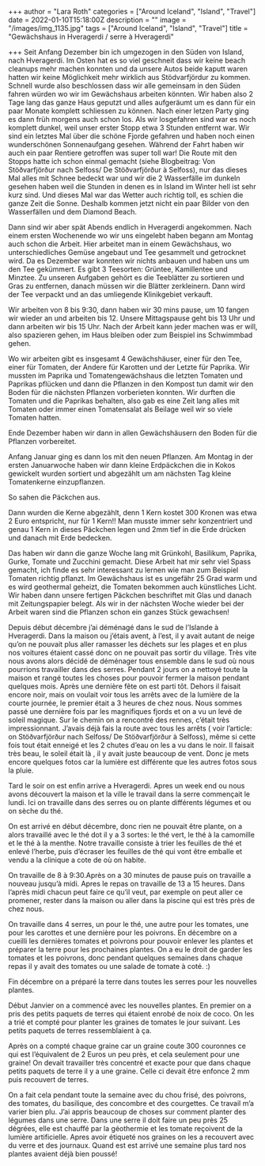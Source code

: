 +++
author = "Lara Roth"
categories = ["Around Iceland", "Island", "Travel"]
date = 2022-01-10T15:18:00Z
description = ""
image = "/images/img_1135.jpg"
tags = ["Around Iceland", "Island", "Travel"]
title = "Gewächshaus in Hveragerdi / serre à Hveragerdi"

+++
Seit Anfang Dezember bin ich umgezogen in den Süden von Island, nach Hveragerdi. Im Osten hat es so viel geschneit dass wir keine beach cleanups mehr machen konnten und da unsere Autos beide kaputt waren hatten wir keine Möglichkeit mehr wirklich aus Stödvarfjördur zu kommen. Schnell wurde also beschlossen dass wir alle gemeinsam in den Süden fahren würden wo wir im Gewächshaus arbeiten könnten. Wir haben also 2 Tage lang das ganze Haus geputzt und alles aufgeräumt um es dann für ein paar Monate komplett schliessen zu können. Nach einer letzen Party ging es dann früh morgens auch schon los. Als wir losgefahren sind war es noch komplett dunkel, weil unser erster Stopp etwa 3 Stunden entfernt war. Wir sind ein letztes Mal über die schöne Fjorde gefahren und haben noch einen wunderschönen Sonnenaufgang gesehen. Während der Fahrt haben wir auch ein paar Rentiere getroffen was super toll war! Die Route mit den Stopps hatte ich schon einmal gemacht (siehe Blogbeitrag: Von Stöðvarfjörður nach Selfoss/ De Stöðvarfjörður à Selfoss), nur das dieses Mal alles mit Schnee bedeckt war und wir die 2 Wasserfälle im dunkeln gesehen haben weil die Stunden in denen es in Island im Winter hell ist sehr kurz sind. Und dieses Mal war das Wetter auch richtig toll, es schien die ganze Zeit die Sonne. Deshalb kommen jetzt nicht ein paar Bilder von den Wasserfällen und dem Diamond Beach.

Dann sind wir aber spät Abends endlich in Hveragerdi angekommen. Nach einem ersten Wochenende wo wir uns eingelebt haben begann am Montag auch schon die Arbeit. Hier arbeitet man in einem Gewächshaus, wo unterschiedliches Gemüse angebaut und Tee gesammelt und getrocknet wird. Da es Dezember war konnten wir nichts anbauen und haben uns um den Tee gekümmert. Es gibt 3 Teesorten: Grüntee, Kamillentee und Minztee. Zu unseren Aufgaben gehört es die Teeblätter zu sortieren und Gras zu entfernen, danach müssen wir die Blätter zerkleinern. Dann wird der Tee verpackt und an das umliegende Klinikgebiet verkauft.

Wir arbeiten von 8 bis 9:30, dann haben wir 30 mins pause, um 10 fangen wir wieder an und arbeiten bis 12. Unsere Mittagspause geht bis 13 Uhr und dann arbeiten wir bis 15 Uhr. Nach der Arbeit kann jeder machen was er will, also spazieren gehen, im Haus bleiben oder zum Beispiel ins Schwimmbad gehen.

Wo wir arbeiten gibt es insgesamt 4 Gewächshäuser, einer für den Tee, einer für Tomaten, der Andere für Karotten und der Letzte für Paprika. Wir mussten im Paprika und Tomatengewächshaus die letzten Tomaten und Paprikas pflücken und dann die Pflanzen in den Kompost tun damit wir den Boden für die nächsten Pflanzen vorberieten konnten. Wir durften die Tomaten und die Paprikas behalten, also gab es eine Zeit lang alles mit Tomaten oder immer einen Tomatensalat als Beilage weil wir so viele Tomaten hatten.

  
Ende Dezember haben wir dann in allen Gewächshäusern den Boden für die Pflanzen vorbereitet.

Anfang Januar ging es dann los mit den neuen Pflanzen. Am Montag in der ersten Januarwoche haben wir dann kleine Erdpäckchen die in Kokos gewickelt wurden sortiert und abgezählt um am nächsten Tag kleine Tomatenkerne einzupflanzen.

So sahen die Päckchen aus.

Dann wurden die Kerne abgezählt, denn 1 Kern kostet 300 Kronen was etwa 2 Euro entspricht, nur für 1 Kern!! Man musste immer sehr konzentriert und genau 1 Kern in dieses Päckchen legen und 2mm tief in die Erde drücken und danach mit Erde bedecken.

Das haben wir dann die ganze Woche lang mit Grünkohl, Basilikum, Paprika, Gurke, Tomate und Zucchini gemacht. Diese Arbeit hat mir sehr viel Spass gemacht, ich finde es sehr interessant zu lernen wie man zum Beispiel Tomaten richtig pflanzt. Im Gewächshaus ist es ungefähr 25 Grad warm und es wird geothermal geheizt, die Tomaten bekommen auch künstliches Licht. Wir haben dann unsere fertigen Päckchen beschriftet mit Glas und danach mit Zeitungspapier belegt. Als wir in der nächsten Woche wieder bei der Arbeit waren sind die Pflanzen schon ein ganzes Stück gewachsen!

Depuis début décembre j’ai déménagé dans le sud de l’Islande à Hveragerdi. Dans la maison ou j’étais avent, à l’est, il y avait autant de neige qu’on ne pouvait plus aller ramasser les déchets sur les plages et en plus nos voitures étaient cassé donc on ne pouvait pas sortir du village. Très vite nous avons alors décidé de déménager tous ensemble dans le sud où nous pourrions travailler dans des serres. Pendant 2 jours on a nettoyé toute la maison et rangé toutes les choses pour pouvoir fermer la maison pendant quelques mois. Après une dernière fête on est parti tôt. Dehors il faisait encore noir, mais on voulait voir tous les arrêts avec de la lumière de la courte journée, le premier était a 3 heures de chez nous. Nous sommes passé une dernière fois par les magnifiques fjords et on a vu un levé de soleil magique. Sur le chemin on a rencontré des rennes, c’était très impressionnant. J’avais déjà fais la route avec tous les arrêts ( voir l’article: on Stöðvarfjörður nach Selfoss/ De Stöðvarfjörður à Selfoss), même si cette fois tout était enneigé et les 2 chutes d’eau on les a vu dans le noir. Il faisait très beau, le soleil était là , il y avait juste beaucoup de vent. Donc je mets encore quelques fotos car la lumière est différente que les autres fotos sous la pluie.

Tard le soir on est enfin arrive a Hveragerdi. Apres un week end ou nous avons découvert la maison et la ville le travail dans la serre commençait le lundi. Ici on travaille dans des serres ou on plante différents légumes et ou on sèche du thé.

On est arrivé en début décembre, donc rien ne pouvait être plante, on a alors travaillé avec le thé dot il y a 3 sortes: le thé vert, le thé à la camomille et le thé à la menthe. Notre travaille consiste à trier les feuilles de thé et enlevé l’herbe, puis d’écraser les feuilles de thé qui vont être emballe et vendu a la clinique a cote de où on habite.

On travaille de 8 à 9:30.Après on a 30 minutes de pause puis on travaille a nouveau jusqu’à midi. Apres le repas on travaille de 13 a 15 heures. Dans l’après midi chacun peut faire ce qu’il veut, par exemple on peut aller ce promener, rester dans la maison ou aller dans la piscine qui est très près de chez nous.

On travaille dans 4 serres, un pour le thé, une autre pour les tomates, une pour les carottes et une dernière pour les poivrons. En décembre on a cueilli les dernières tomates et poivrons pour pouvoir enlever les plantes et préparer la terre pour les prochaines plantes. On a eu le droit de garder les tomates et les poivrons, donc pendant quelques semaines dans chaque repas il y avait des tomates ou une salade de tomate à coté. :)

Fin décembre on a préparé la terre dans toutes les serres pour les nouvelles plantes.

Début Janvier on a commencé avec les nouvelles plantes. En premier on a pris des petits paquets de terres qui étaient enrobé de noix de coco. On les a trié et compté pour planter les graines de tomates le jour suivant. Les petits paquets de terres ressemblaient à ça.

Après on a compté chaque graine car un graine coute 300 couronnes ce qui est l’équivalent de 2 Euros un peu près, et cela seulement pour une graine! On devait travailler très concentré et exacte pour que dans chaque petits paquets de terre il y a une graine. Celle ci devait être enfonce 2 mm puis recouvert de terres.

On a fait cela pendant toute la semaine avec du chou frisé, des poivrons, des tomates, du basilique, des concombre et des courgettes. Ce travail m’a varier bien plu. J’ai appris beaucoup de choses sur comment planter des légumes dans une serre. Dans une serre il doit faire un peu près 25 dégrées, elle est chauffé par la géothermie et les tomate reçoivent de la lumière artificielle. Apres avoir étiqueté nos graines on les a recouvert avec du verre et des journaux. Quand est est arrivé une semaine plus tard nos plantes avaient déjà bien poussé!